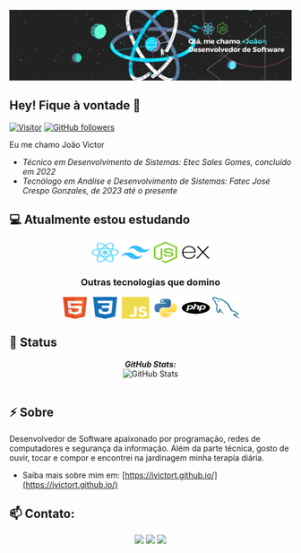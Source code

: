![João Victor Banner Image](./banner.png)

<h2>Hey! Fique à vontade 👋</h2>

[![Visitor](https://visitor-badge.laobi.icu/badge?page_id=jvictort.jvictort)](https://github.com/jvictort) [![GitHub followers](https://img.shields.io/github/followers/jvictort.svg?style=social&label=Follow)](https://github.com/jvictort?tab=followers)

Eu me chamo João Victor
- <i>Técnico em Desenvolvimento de Sistemas: Etec Sales Gomes, concluído em 2022</i> 
- <i>Tecnólogo em Análise e Desenvolvimento de Sistemas: Fatec José Crespo Gonzales, de 2023 até o presente </i>

<h2>💻 Atualmente estou estudando</h2>

<div style="display: inline_block" align="center">
  <img align="center" alt="Jvictort-React" height="40" width="50" src="https://raw.githubusercontent.com/devicons/devicon/master/icons/react/react-original.svg">
  <img align="center" alt="Jvictort-Tailwind" height="40" width="50" src="https://raw.githubusercontent.com/devicons/devicon/master/icons/tailwindcss/tailwindcss-plain.svg">
  <img align="center" alt="Jvictort-Nodejs" height="40" width="50" src="https://raw.githubusercontent.com/devicons/devicon/master/icons/nodejs/nodejs-plain.svg">
  <img align="center" alt="Jvictort-Nodejs" height="40" width="50" src="https://raw.githubusercontent.com/devicons/devicon/master/icons/express/express-original.svg">
  
   <h3>Outras tecnologias que domino</h3>
   
  <img align="center" alt="Jvictort-React" height="40" width="50" src="https://raw.githubusercontent.com/devicons/devicon/master/icons/html5/html5-original.svg">
  <img align="center" alt="Jvictort-React" height="40" width="50" src="https://raw.githubusercontent.com/devicons/devicon/master/icons/css3/css3-plain.svg">
  <img align="center" alt="Jvictort-Js" height="40" width="50" src="https://raw.githubusercontent.com/devicons/devicon/master/icons/javascript/javascript-plain.svg">
  <img align="center" alt="Jvictort-Js" height="40" width="50" src="https://raw.githubusercontent.com/devicons/devicon/master/icons/python/python-original.svg">
  <img align="center" alt="Jvictort-Js" height="40" width="50" src="https://raw.githubusercontent.com/devicons/devicon/master/icons/php/php-plain.svg">
  <img align="center" alt="Jvictort-Js" height="40" width="50" src="https://raw.githubusercontent.com/devicons/devicon/master/icons/mysql/mysql-plain.svg">
</div>

<h2>👀 Status</h2>

<div>  
  <p align="center">
  <b><em>GitHub Stats:</em></b> <br/>
    <img src="https://github-readme-streak-stats.herokuapp.com/?user=jvictort" alt="GitHub Stats" /> <br/><br/>
</div>

<h2>⚡ Sobre</h2>

Desenvolvedor de Software apaixonado por programação, redes de computadores e segurança da informação. Além da parte técnica, gosto de ouvir, tocar e compor e encontrei na jardinagem minha terapia diária.
 
 - Saiba mais sobre mim em: [https://jvictort.github.io/](https://jvictort.github.io/)

<h2>📫 Contato:</h2>

<div align="center">
  <a href = "mailto:jvteodorobrasil@gmail.com"><img src="https://img.shields.io/badge/-Gmail-%23333?style=for-the-badge&logo=gmail&logoColor=white" target="_blank"></a>
  <a href="https://www.instagram.com/jvictor_t/" target="_blank"><img src="https://img.shields.io/badge/-Instagram-%23E4405F?style=for-the-badge&logo=instagram&logoColor=white" target="_blank"></a>
  <a href="https://www.linkedin.com/in/jvictorteodoro/" target="_blank"><img src="https://img.shields.io/badge/-LinkedIn-%230077B5?style=for-the-badge&logo=linkedin&logoColor=white" target="_blank"></a> 
</div>

